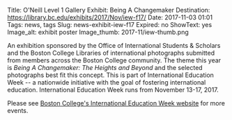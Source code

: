 Title: O'Neill Level 1 Gallery Exhibit: Being A Changemaker
Destination: https://library.bc.edu/exhibits/2017/Nov/iew-f17/
Date: 2017-11-03 01:01 
Tags: news, tags 
Slug: news-exhibit-iew-f17
Expired: no
ShowText: yes
Image_alt: exhibit poster
Image_thumb: 2017-11/iew-thumb.png

An exhibition sponsored by the Office of International Students & Scholars and the Boston College Libraries of international photographs submitted from members across the Boston College community. The theme this year is <em>Being A Changemaker: The Heights and Beyond</em> and the selected photographs best fit this concept. This is part of International Education Week -- a nationwide initiative with the goal of fostering international education. International Education Week runs from November 13-17, 2017.

Please see <a href="https://www.bc.edu/offices/international/events/iew">Boston College's International Education Week website</a> for more events.